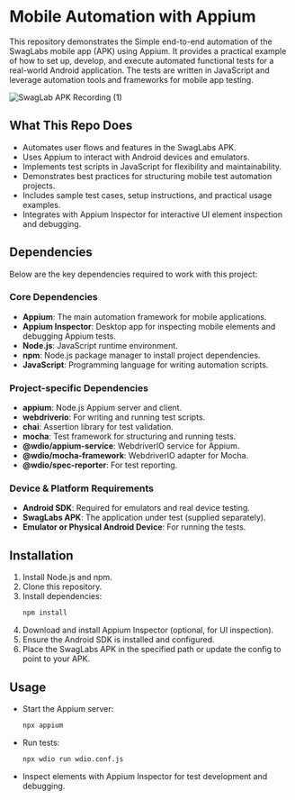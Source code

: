 # Mobile Automation with Appium

This repository demonstrates the Simple end-to-end automation of the SwagLabs mobile app (APK) using Appium. It provides a practical example of how to set up, develop, and execute automated functional tests for a real-world Android application. The tests are written in JavaScript and leverage automation tools and frameworks for mobile app testing.

![SwagLab APK Recording (1)](https://github.com/user-attachments/assets/cf0b4578-9746-4ba1-960f-122bb2b4602e)


## What This Repo Does

- Automates user flows and features in the SwagLabs APK.
- Uses Appium to interact with Android devices and emulators.
- Implements test scripts in JavaScript for flexibility and maintainability.
- Demonstrates best practices for structuring mobile test automation projects.
- Includes sample test cases, setup instructions, and practical usage examples.
- Integrates with Appium Inspector for interactive UI element inspection and debugging.

## Dependencies

Below are the key dependencies required to work with this project:

### Core Dependencies

- **Appium**: The main automation framework for mobile applications.
- **Appium Inspector**: Desktop app for inspecting mobile elements and debugging Appium tests.
- **Node.js**: JavaScript runtime environment.
- **npm**: Node.js package manager to install project dependencies.
- **JavaScript**: Programming language for writing automation scripts.

### Project-specific Dependencies

- **appium**: Node.js Appium server and client.
- **webdriverio**: For writing and running test scripts.
- **chai**: Assertion library for test validation.
- **mocha**: Test framework for structuring and running tests.
- **@wdio/appium-service**: WebdriverIO service for Appium.
- **@wdio/mocha-framework**: WebdriverIO adapter for Mocha.
- **@wdio/spec-reporter**: For test reporting.

### Device & Platform Requirements

- **Android SDK**: Required for emulators and real device testing.
- **SwagLabs APK**: The application under test (supplied separately).
- **Emulator or Physical Android Device**: For running the tests.

## Installation

1. Install Node.js and npm.
2. Clone this repository.
3. Install dependencies:
   ```bash
   npm install
   ```
4. Download and install Appium Inspector (optional, for UI inspection).
5. Ensure the Android SDK is installed and configured.
6. Place the SwagLabs APK in the specified path or update the config to point to your APK.

## Usage

- Start the Appium server:
  ```bash
  npx appium
  ```
- Run tests:
  ```bash
  npx wdio run wdio.conf.js
  ```
- Inspect elements with Appium Inspector for test development and debugging.
